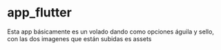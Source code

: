 # app_flutter
Esta app básicamente es un volado dando como opciones águila y sello, con las dos imagenes que están subidas es assets